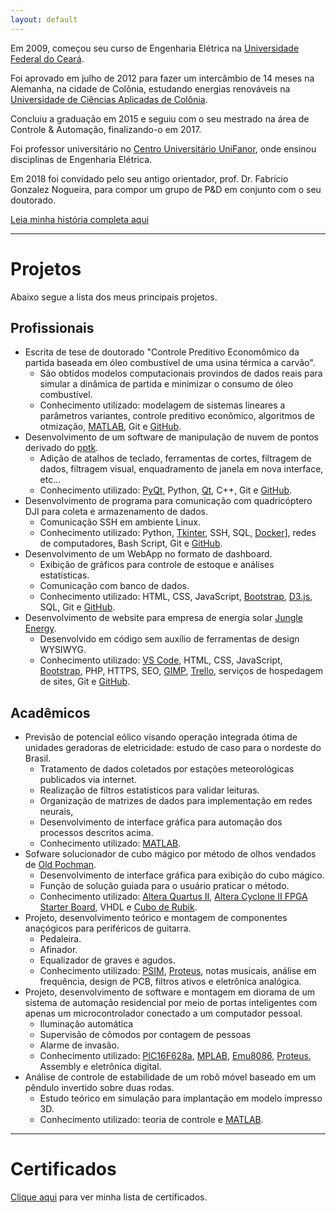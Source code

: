```yaml
---
layout: default
---
```


Em 2009, começou seu curso de Engenharia Elétrica na [Universidade Federal do Ceará](https://www.ufc.br/).

Foi aprovado em julho de 2012 para fazer um intercâmbio de 14 meses na Alemanha, na cidade de Colônia, estudando energias renováveis na [Universidade de Ciências Aplicadas de Colônia](https://www.th-koeln.de/en/homepage_26.php).

Concluiu a graduação em 2015 e seguiu com o seu mestrado na área de Controle & Automação, finalizando-o em 2017.

Foi professor universitário no [Centro Universitário UniFanor](https://www.unifanor.edu.br/unifanor), onde ensinou disciplinas de Engenharia Elétrica.

Em 2018 foi convidado pelo seu antigo orientador, prof. Dr. Fabrício Gonzalez Nogueira, para compor um grupo de P&D em conjunto com o seu doutorado.

[Leia minha história completa aqui](./about.html)

---

# Projetos
Abaixo segue a lista dos meus principais projetos.

## Profissionais
- Escrita de tese de doutorado "Controle Preditivo Economômico da partida baseada em óleo combustível de uma usina térmica a carvão".
  - São obtidos modelos computacionais provindos de dados reais para simular a dinâmica de partida e minimizar o consumo de óleo combustível.
  - Conhecimento utilizado: modelagem de sistemas lineares a parâmetros variantes, controle preditivo econômico, algoritmos de otmização, [MATLAB](https://www.mathworks.com/products/matlab.html), Git e [GitHub](https://github.com/).
- Desenvolvimento de um software de manipulação de nuvem de pontos derivado do [pptk](https://github.com/heremaps/pptk).
  - Adição de atalhos de teclado, ferramentas de cortes, filtragem de dados, filtragem visual, enquadramento de janela em nova interface, etc...
  - Conhecimento utilizado: [PyQt](https://riverbankcomputing.com/software/pyqt/download), Python, [Qt](https://www.qt.io/), C++, Git e [GitHub](https://github.com/).
- Desenvolvimento de programa para comunicação com quadricóptero DJI para coleta e armazenamento de dados.
  - Comunicação SSH em ambiente Linux.
  - Conhecimento utilizado: Python, [Tkinter](https://docs.python.org/3/library/tkinter.html), SSH, SQL, [Docker](https://www.docker.com/)], redes de computadores, Bash Script, Git e [GitHub](https://github.com/).
- Desenvolvimento de um WebApp no formato de dashboard.
  - Exibição de gráficos para controle de estoque e análises estatísticas.
  - Comunicação com banco de dados.
  - Conhecimento utilizado: HTML, CSS, JavaScript, [Bootstrap](https://getbootstrap.com/), [D3.js](https://d3js.org/), SQL, Git e [GitHub](https://github.com/).
- Desenvolvimento de website para empresa de energia solar [Jungle Energy](http://jungleenergy.com.br).
  - Desenvolvido em código sem auxílio de ferramentas de design WYSIWYG.
  - Conhecimento utilizado: [VS Code](https://code.visualstudio.com/), HTML, CSS, JavaScript, [Bootstrap](https://getbootstrap.com/), PHP, HTTPS, SEO, [GIMP](https://www.gimp.org/), [Trello](https://trello.com/), serviços de hospedagem de sites, Git e [GitHub](https://github.com/).

## Acadêmicos
- Previsão de potencial eólico visando operação integrada ótima de unidades geradoras de eletricidade: estudo de caso para o nordeste do Brasil.
  - Tratamento de dados coletados por estações meteorológicas publicados via internet.
  - Realização de filtros estatísticos para validar leituras.
  - Organização de matrizes de dados para implementação em redes neurais,
  - Desenvolvimento de interface gráfica para automação dos processos descritos acima.
  - Conhecimento utilizado: [MATLAB](https://www.mathworks.com/products/matlab.html).
- Sofware solucionador de cubo mágico por método de olhos vendados de [Old Pochman](https://www.speedcubereview.com/blind-solving-algorithms.html).
  - Desenvolvimento de interface gráfica para exibição do cubo mágico.
  - Função de solução guiada para o usuário praticar o método.
  - Conhecimento utilizado: [Altera Quartus II](https://www.intel.com/content/dam/www/programmable/us/en/pdfs/literature/manual/intro_to_quartus2.pdf), [Altera Cyclone II FPGA Starter Board](https://www.terasic.com.tw/cgi-bin/page/archive.pl?Language=English&CategoryNo=56&No=121), VHDL e [Cubo de Rubik](https://pt.wikipedia.org/wiki/Cubo_de_Rubik).
- Projeto, desenvolvimento teórico e montagem de componentes anaçógicos para periféricos de guitarra.
  - Pedaleira.
  - Afinador.
  - Equalizador de graves e agudos.
  - Conhecimento utilizado: [PSIM](https://powersimtech.com/products/psim/capabilities-applications/), [Proteus](https://www.labcenter.com/), notas musicais, análise em frequência, design de PCB, filtros ativos e eletrônica analógica.
- Projeto, desenvolvimento de software e montagem em diorama de um sistema de automação residencial por meio de portas inteligentes com apenas um microcontrolador conectado a um computador pessoal.
  - Iluminação automática
  - Supervisão de cômodos por contagem de pessoas
  - Alarme de invasão.
  - Conhecimento utilizado: [PIC16F628a](https://www.microchip.com/en-us/product/PIC16F628A), [MPLAB](https://www.microchip.com/en-us/tools-resources/develop/mplab-x-ide), [Emu8086](https://emu8086.en.lo4d.com), [Proteus](https://www.labcenter.com/), Assembly e eletrônica digital.
- Análise de controle de estabilidade de um robô móvel baseado em um pêndulo invertido sobre duas rodas.
  - Estudo teórico em simulação para implantação em modelo impresso 3D.
  - Conhecimento utilizado: teoria de controle e [MATLAB](https://www.mathworks.com/products/matlab.html).

---

# Certificados
[Clique aqui](./certificates) para ver minha lista de certificados.
